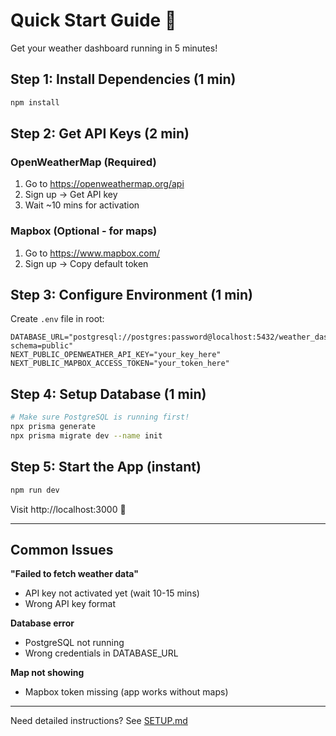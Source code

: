# Quick Start Guide 🚀

Get your weather dashboard running in 5 minutes!

## Step 1: Install Dependencies (1 min)

```bash
npm install
```

## Step 2: Get API Keys (2 min)

### OpenWeatherMap (Required)
1. Go to https://openweathermap.org/api
2. Sign up → Get API key
3. Wait ~10 mins for activation

### Mapbox (Optional - for maps)
1. Go to https://www.mapbox.com/
2. Sign up → Copy default token

## Step 3: Configure Environment (1 min)

Create `.env` file in root:

```env
DATABASE_URL="postgresql://postgres:password@localhost:5432/weather_dashboard?schema=public"
NEXT_PUBLIC_OPENWEATHER_API_KEY="your_key_here"
NEXT_PUBLIC_MAPBOX_ACCESS_TOKEN="your_token_here"
```

## Step 4: Setup Database (1 min)

```bash
# Make sure PostgreSQL is running first!
npx prisma generate
npx prisma migrate dev --name init
```

## Step 5: Start the App (instant)

```bash
npm run dev
```

Visit http://localhost:3000 🎉

---

## Common Issues

**"Failed to fetch weather data"**
- API key not activated yet (wait 10-15 mins)
- Wrong API key format

**Database error**
- PostgreSQL not running
- Wrong credentials in DATABASE_URL

**Map not showing**
- Mapbox token missing (app works without maps)

---

Need detailed instructions? See [SETUP.md](./SETUP.md)
